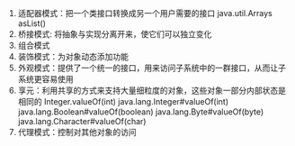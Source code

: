 1. 适配器模式：把一个类接口转换成另一个用户需要的接口
java.util.Arrays asList()
2. 桥接模式: 将抽象与实现分离开来，使它们可以独立变化
3. 组合模式
4. 装饰模式：为对象动态添加功能
5. 外观模式：提供了一个统一的接口，用来访问子系统中的一群接口，从而让子系统更容易使用
6. 享元：利用共享的方式来支持大量细粒度的对象，这些对象一部分内部状态是相同的  Integer.valueOf(int)
java.lang.Integer#valueOf(int)
java.lang.Boolean#valueOf(boolean)
java.lang.Byte#valueOf(byte)
java.lang.Character#valueOf(char)
7. 代理模式：控制对其他对象的访问
